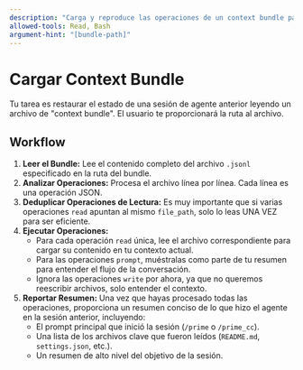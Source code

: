 ```yaml
---
description: "Carga y reproduce las operaciones de un context bundle para restaurar una sesión de agente."
allowed-tools: Read, Bash
argument-hint: "[bundle-path]"
---
```


# Cargar Context Bundle

Tu tarea es restaurar el estado de una sesión de agente anterior leyendo un archivo de "context bundle". El usuario te proporcionará la ruta al archivo.

## Workflow

1.  **Leer el Bundle:** Lee el contenido completo del archivo `.jsonl` especificado en la ruta del bundle.
2.  **Analizar Operaciones:** Procesa el archivo línea por línea. Cada línea es una operación JSON.
3.  **Deduplicar Operaciones de Lectura:** Es muy importante que si varias operaciones `read` apuntan al mismo `file_path`, solo lo leas UNA VEZ para ser eficiente.
4.  **Ejecutar Operaciones:**
    *   Para cada operación `read` única, lee el archivo correspondiente para cargar su contenido en tu contexto actual.
    *   Para las operaciones `prompt`, muéstralas como parte de tu resumen para entender el flujo de la conversación.
    *   Ignora las operaciones `write` por ahora, ya que no queremos reescribir archivos, solo entender el contexto.
5.  **Reportar Resumen:** Una vez que hayas procesado todas las operaciones, proporciona un resumen conciso de lo que hizo el agente en la sesión anterior, incluyendo:
    *   El prompt principal que inició la sesión (`/prime` o `/prime_cc`).
    *   Una lista de los archivos clave que fueron leídos (`README.md`, `settings.json`, etc.).
    *   Un resumen de alto nivel del objetivo de la sesión.